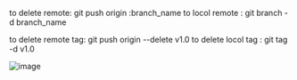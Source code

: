 to delete remote:
git push origin :branch_name
to locol remote :
git branch -d branch_name


to delete remote tag:
git push origin --delete v1.0
to delete locol tag :
git tag -d v1.0

![image](https://images.pexels.com/photos/235986/pexels-photo-235986.jpeg?auto=compress&cs=tinysrgb&dpr=1&w=500)



